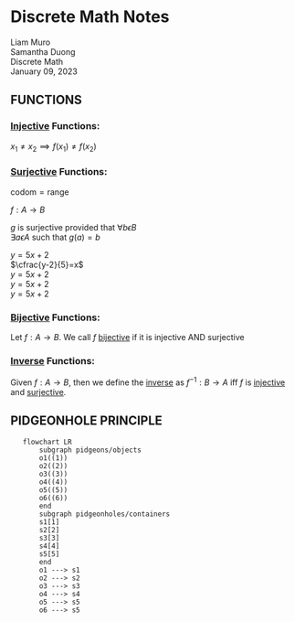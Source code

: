 # Discrete Math Notes
Liam Muro \
Samantha Duong \
Discrete Math \
January 09, 2023 
    
## FUNCTIONS

### [Injective](/Glossary/functions/injective-functions.md) Functions:
$x_1 \ne x_2 \implies f(x_1) \ne f(x_2)$

### [Surjective](/Glossary/functions/surjective-functions.md) Functions:
$\text { codom} = \text{range}$

$f:A \rightarrow B$

$g$ is surjective provided that $\forall b \epsilon B$ \
$\exists a \epsilon A$ such that $g(a)=b$


$y=5x+2$\
$\cfrac{y-2}{5}=x$\
$y=5x+2$\
$y=5x+2$\
$y=5x+2$

### [Bijective](/Glossary/functions/bijective-functions.md) Functions: 

Let $f:A \rightarrow B$. We call $f$
 <u>bijective</u> if it is injective AND surjective

### [Inverse](/Glossary/functions/inverse-functions.md) Functions: 

Given $f:A \rightarrow B$, then we define the <u>inverse</u> as $f^{-1}:B \rightarrow A$ iff $f$ is [injective](/Glossary/functions/injective-functions.md) and [surjective](/Glossary/functions/surjective-functions.md). 



## PIDGEONHOLE PRINCIPLE
 ```mermaid
    flowchart LR
        subgraph pidgeons/objects
        o1((1))
        o2((2))
        o3((3))
        o4((4))
        o5((5))
        o6((6)) 
        end
        subgraph pidgeonholes/containers
        s1[1]
        s2[2]
        s3[3]
        s4[4]
        s5[5]
        end
        o1 ---> s1
        o2 ---> s2
        o3 ---> s3
        o4 ---> s4
        o5 ---> s5
        o6 ---> s5
        
 ```